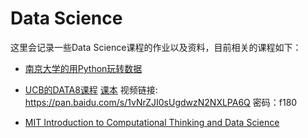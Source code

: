 # Data Science

这里会记录一些Data Science课程的作业以及资料，目前相关的课程如下：

- [南京大学的用Python玩转数据](https://www.icourse163.org/course/NJU-1001571005)
- [UCB的DATA8课程](http://data8.org/fa16/)
	[课本](https://www.inferentialthinking.com/chapters/03/programming-in-python.html)
    视频链接:
    https://pan.baidu.com/s/1vNrZJI0sUgdwzN2NXLPA6Q 
    密码：f180
    
- [MIT Introduction to Computational Thinking and Data Science](https://www.edx.org/course/introduction-computational-thinking-data-mitx-6-00-2x-6)
